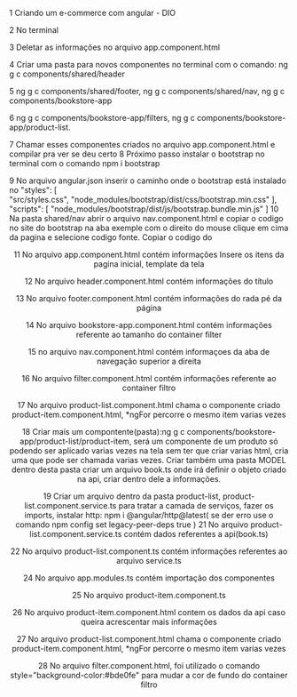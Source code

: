 1 Criando um e-commerce com angular - DIO

2 No terminal
 
3 Deletar as informações no arquivo app.component.html

4 Criar uma pasta para novos componentes no terminal com o comando: ng g c components/shared/header

5 ng g c components/shared/footer, ng g c components/shared/nav, ng g c components/bookstore-app

6 ng g c components/bookstore-app/filters, ng g c components/bookstore-app/product-list.

7 Chamar esses componentes criados no arquivo app.component.html e compilar pra ver se deu certo 
<app-nav></app-nav> <app-header></app-header>  <app-footer></app-footer>
8 Próximo passo instalar o bootstrap no terminal com o comando npm i bootstrap

9 No arquivo angular.json inserir o caminho onde o bootstrap está instalado no  "styles": [     
              "src/styles.css",
              "node_modules/bootstrap/dist/css/bootstrap.min.css"
            ],
            "scripts": [
              "node_modules/bootstrap/dist/js/bootstrap.bundle.min.js"
            ]
10 Na pasta shared/nav abrir o arquivo nav.component.html e copiar o codigo no site do bootstrap na aba exemple com o direito do mouse clique em cima da pagina e selecione codigo fonte.
Copiar o codigo do <header>  

11 No arquivo app.component.html contém informações Insere os itens  da pagina inicial, template da tela

12 No arquivo header.component.html contém informações do título

13 No arquivo footer.component.html contém informações do rada pé da página

14 No arquivo bookstore-app.component.html contém informações referente ao tamanho do container filter

15 no arquivo nav.component.html contém informaçoes da aba de navegação superior a direita

16 No arquivo filter.component.html  contém informações referente ao container filtro

17 No arquivo product-list.component.html  chama o componente criado product-item.component.html,
 *ngFor percorre o mesmo item varias vezes

18 Criar mais um compontente(pasta):ng g c components/bookstore-app/product-list/product-item, será um componente de um produto só podendo ser aplicado varias vezes na tela sem ter que criar varias html, cria uma que pode ser chamada varias vezes.
Criar também uma pasta MODEL dentro desta pasta criar um arquivo book.ts onde irá definir o objeto criado na api, criar dentro dele a informações.

19 Criar um arquivo dentro da pasta product-list, product-list.component.service.ts para tratar a camada de serviços, fazer os imports, instalar http: npm i @angular/http@latest( se der erro use o comando npm config set legacy-peer-deps true
)
21 No arquivo product-list.component.service.ts contém dados referentes a api(book.ts)

22 No arquivo product-list.component.ts contém informações referentes ao arquivo service.ts

24 No arquivo app.modules.ts contém importação dos componentes

25 No arquivo product-item.component.ts 

26  No arquivo product-item.component.html contem os dados da api caso queira acrescentar mais informações

27 No arquivo product-list.component.html chama o componente criado product-item.component.html,
 *ngFor percorre o mesmo item varias vezes

28 No arquivo filter.component.html, foi utilizado o comando style="background-color:#bde0fe" para mudar a cor de fundo do container filtro
